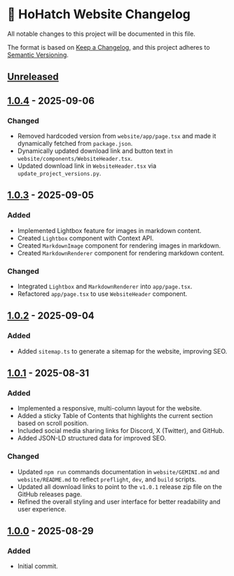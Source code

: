 # 📄 HoHatch Website Changelog

All notable changes to this project will be documented in this file.

The format is based on [Keep a Changelog](https://keepachangelog.com/en/1.0.0/),
and this project adheres to [Semantic Versioning](https://semver.org/spec/v2.0.0.html).

## [Unreleased]

## [1.0.4] - 2025-09-06

### Changed

- Removed hardcoded version from `website/app/page.tsx` and made it dynamically fetched from `package.json`.
- Dynamically updated download link and button text in `website/components/WebsiteHeader.tsx`.
- Updated download link in `WebsiteHeader.tsx` via `update_project_versions.py`.

## [1.0.3] - 2025-09-05

### Added

- Implemented Lightbox feature for images in markdown content.
- Created `Lightbox` component with Context API.
- Created `MarkdownImage` component for rendering images in markdown.
- Created `MarkdownRenderer` component for rendering markdown content.

### Changed

- Integrated `Lightbox` and `MarkdownRenderer` into `app/page.tsx`.
- Refactored `app/page.tsx` to use `WebsiteHeader` component.

## [1.0.2] - 2025-09-04

### Added

- Added `sitemap.ts` to generate a sitemap for the website, improving SEO.

## [1.0.1] - 2025-08-31

### Added

- Implemented a responsive, multi-column layout for the website.
- Added a sticky Table of Contents that highlights the current section based on scroll position.
- Included social media sharing links for Discord, X (Twitter), and GitHub.
- Added JSON-LD structured data for improved SEO.

### Changed

- Updated `npm run` commands documentation in `website/GEMINI.md` and `website/README.md` to reflect `preflight`, `dev`, and `build` scripts.
- Updated all download links to point to the `v1.0.1` release zip file on the GitHub releases page.
- Refined the overall styling and user interface for better readability and user experience.

## [1.0.0] - 2025-08-29

### Added

- Initial commit.

[unreleased]: https://github.com/dracoboost/hohatch/compare/v1.0.4...HEAD
[1.0.4]: https://github.com/dracoboost/hohatch/releases/tag/v1.0.4
[1.0.3]: https://github.com/dracoboost/hohatch/compare/v1.0.2...v1.0.3
[1.0.2]: https://github.com/dracoboost/hohatch/compare/v1.0.1...v1.0.2
[1.0.1]: https://github.com/dracoboost/hohatch/compare/v1.0.0...v1.0.1
[1.0.0]: https://github.com/dracoboost/hohatch/releases/tag/v1.0.0
